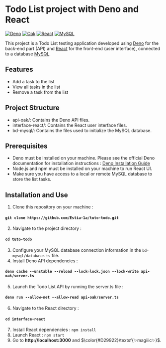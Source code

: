 # Todo List project with Deno and React

[![Deno](https://img.shields.io/badge/Deno%20-%20v1.43.1%20-%20%239acd32)](https://deno.com/)
[![Oak](https://img.shields.io/badge/Oak%20-%20v6.5.0%20-%20%23cd5c5c)](https://deno.land/x/oak@v6.5.0)
[![React](https://img.shields.io/badge/React%20-%20v18.3.1%20-%20%2300ced1)](https://react.dev/)
[![MySQL](https://img.shields.io/badge/MySQL%20-%20v2.11.0%20-%20%23daa520)](https://deno.land/x/mysql@v2.11.0)

This project is a Todo List testing application developed using [Deno](https://deno.com/) for the back-end part (API) and [React](https://react.dev/) for the front-end (user interface), connected to a database [MySQL](https://deno.land/x/mysql).

## Features
- Add a task to the list
- View all tasks in the list
- Remove a task from the list

## Project Structure
- api-oak/: Contains the Deno API files.
- interface-react/: Contains the React user interface files.
- bd-mysql/: Contains the files used to initialize the MySQL database.

## Prerequisites
- Deno must be installed on your machine. Please see the official Deno documentation for installation instructions : [Deno Installation Guide](https://docs.deno.com/runtime/manual/getting_started/installation)
- Node.js and npm must be installed on your machine to run React UI.
- Make sure you have access to a local or remote MySQL database to store the list tasks.

## Installation and Use
1. Clone this repository on your machine :
#### `git clone https://github.com/Estia-1a/tuto-todo.git`
2. Navigate to the project directory :
#### `cd tuto-todo`
3. Configure your MySQL database connection information in the `bd-mysql/database.ts` file.
4. Install Deno API dependencies :
#### `deno cache --unstable --reload --lock=lock.json --lock-write api-oak/server.ts`
5. Launch the Todo List API by running the server.ts file :
#### `deno run --allow-net --allow-read api-oak/server.ts`
6. Navigate to the React directory :
#### `cd interface-react`
7. Install React dependencies :
`npm install`
8. Launch React :
`npm start`
9. Go to **http://localhost:3000** and $\color{#D29922}\textsf{✨magiiic✨}$.
